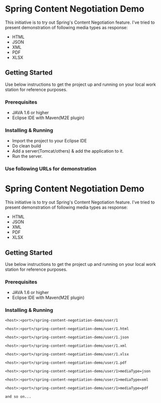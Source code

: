 # Spring Content Negotiation Demo
This initiative is to try out Spring's Content Negotiation feature.
I've tried to present demonstration of following media types as response:
* HTML
* JSON
* XML
* PDF
* XLSX

## Getting Started

Use below instructions to get the project up and running on your local work station for reference purposes.

### Prerequisites
* JAVA 1.6 or higher
* Eclipse IDE with Maven(M2E plugin)

### Installing & Running

* Import the project to your Eclipse IDE
* Do clean build
* Add a server(Tomcat/others) & add the application to it.
* Run the server.

### Use following URLs for demonstration
# Spring Content Negotiation Demo
This initiative is to try out Spring's Content Negotiation feature.
I've tried to present demonstration of following media types as response:
* HTML
* JSON
* XML
* PDF
* XLSX

## Getting Started

Use below instructions to get the project up and running on your local work station for reference purposes.

### Prerequisites
* JAVA 1.6 or higher
* Eclipse IDE with Maven(M2E plugin)

### Installing & Running

```
<host>:<port>/spring-content-negotiation-demo/user/1
```
```
<host>:<port>/spring-content-negotiation-demo/user/1.html
```
```
<host>:<port>/spring-content-negotiation-demo/user/1.json
```
```
<host>:<port>/spring-content-negotiation-demo/user/1.xml
```
```
<host>:<port>/spring-content-negotiation-demo/user/1.xlsx
```
```
<host>:<port>/spring-content-negotiation-demo/user/1.pdf
```

```
<host>:<port>/spring-content-negotiation-demo/user/1>mediaType=json
```
```
<host>:<port>/spring-content-negotiation-demo/user/1>mediaType=xml
```
```
<host>:<port>/spring-content-negotiation-demo/user/1>mediaType=pdf
```
```
and so on...
```



